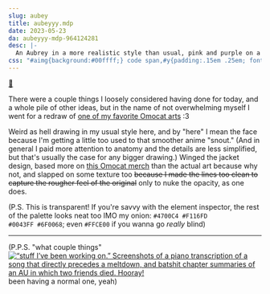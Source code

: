 ```yaml
---
slug: aubey
title: aubeyyy.mdp
date: 2023-05-23
da: aubeyyy-mdp-964124281
desc: |-
  An Aubrey in a more realistic style than usual, pink and purple on a cyan background. Mildly despondent expression.
css: "#aimg{background:#00ffff;} code span,#y{padding:.15em .25em; font-weight:bold;} #pr{background:#4700c4;} #pn{background:#f116fd;} #b{background:#0043FF;} #idk{background:#6F0068;} #y{background:#ffce00;} #pn,#y{color:#000;} #h{margin:.5em 0 0; display:inline-block;} #h:hover,#h:active,#h:focus{opacity:.85;} del{color:#efefef;}"
---
```

[🎉](https://notabird.site/OMORI_GAME/status/1362572854793887748)

There were a couple things I loosely considered having done for today, and a whole pile of other ideas, but in the name of not overwhelming myself I went for a redraw of [one of my favorite Omocat arts](https://www.omocat-blog.com/post/648910369817018368/aubergine) :3

Weird as hell drawing in my usual style here, and by "here" I mean the face because I'm getting a little too used to that smoother anime "snout." (And in general I paid more attention to anatomy and the details are less simplified, but that's usually the case for any bigger drawing.) Winged the jacket design, based more on [this Omocat merch](https://www.omocat-shop.com/collections/jackets/products/hooligans-bomber-jacket) than the actual art because why not, and slapped on some texture too ~~because I made the lines too clean to capture the rougher feel of the original~~ only to nuke the opacity, as one does.

(P.S. This is transparent! If you're savvy with the element inspector, the rest of the palette looks neat too IMO my onion: <code><span id="pr">#4700C4</span> <span id="pn">#F116FD</span> <span id="b">#0043FF</span> <span id="idk">#6F0068</span></code>; even <code id="y">#FFCE00</code> if you wanna go *really* blind)

----

(P.P.S. "what couple things"
<a href="{%include url.html%}/assets/img/misc/happy.png" id="h" target="_blank"><img src="{%include url.html%}/assets/img/misc/happy.png" alt="“stuff I’ve been working on.” Screenshots of a piano transcription of a song that directly precedes a meltdown, and batshit chapter summaries of an AU in which two friends died. Hooray!"/></a>
been having a normal one, yeah)
